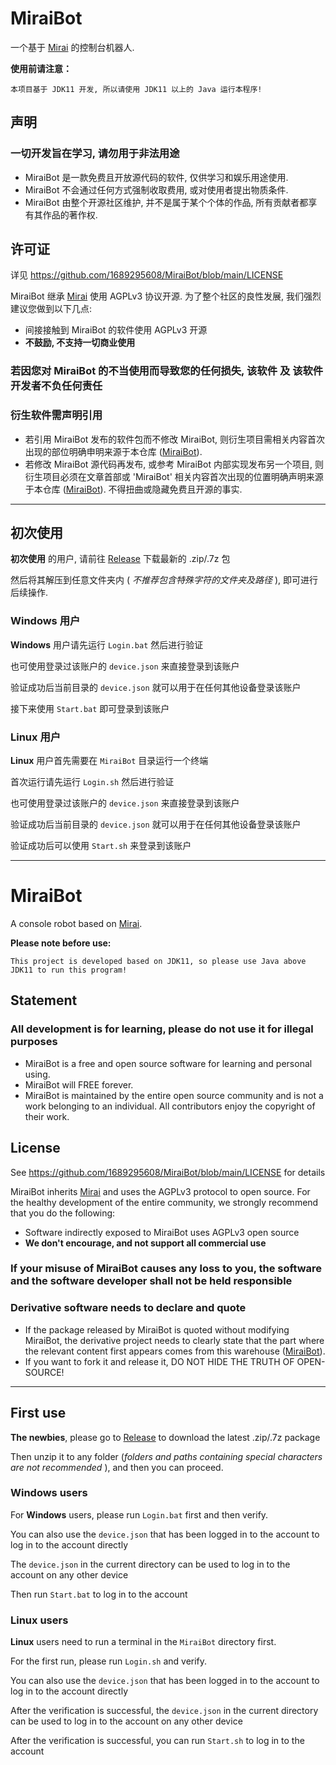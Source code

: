 # MiraiBot
一个基于 [Mirai](https://github.com/mamoe/mirai) 的控制台机器人.

**使用前请注意：**
```
本项目基于 JDK11 开发, 所以请使用 JDK11 以上的 Java 运行本程序!
```

## 声明

<h3>一切开发旨在学习, 请勿用于非法用途</h3>

- MiraiBot 是一款免费且开放源代码的软件, 仅供学习和娱乐用途使用.
- MiraiBot 不会通过任何方式强制收取费用, 或对使用者提出物质条件.
- MiraiBot 由整个开源社区维护, 并不是属于某个个体的作品, 所有贡献者都享有其作品的著作权.

## 许可证

详见 https://github.com/1689295608/MiraiBot/blob/main/LICENSE

MiraiBot 继承 [Mirai](https://github.com/mamoe/mirai) 使用 AGPLv3 协议开源. 为了整个社区的良性发展, 我们强烈建议您做到以下几点:

- 间接接触到 MiraiBot 的软件使用 AGPLv3 开源
- **不鼓励, 不支持一切商业使用**

<h3>若因您对 MiraiBot 的不当使用而导致您的任何损失, 该软件 及 该软件开发者不负任何责任</h3>

### 衍生软件需声明引用

- 若引用 MiraiBot 发布的软件包而不修改 MiraiBot, 则衍生项目需相关内容首次出现的部位明确申明来源于本仓库 ([MiraiBot](https://github.com/1689295608/MiraiBot)).
- 若修改 MiraiBot 源代码再发布, 或参考 MiraiBot 内部实现发布另一个项目, 则衍生项目必须在文章首部或 'MiraiBot' 相关内容首次出现的位置明确声明来源于本仓库 ([MiraiBot](https://github.com/1689295608/MiraiBot)). 不得扭曲或隐藏免费且开源的事实.

---

## 初次使用
**初次使用** 的用户, 请前往 [Release](https://github.com/1689295608/MiraiBot/releases/latest) 下载最新的 .zip/.7z 包

然后将其解压到任意文件夹内 ( *不推荐包含特殊字符的文件夹及路径* ), 即可进行后续操作.


### Windows 用户
**Windows** 用户请先运行 `Login.bat` 然后进行验证

也可使用登录过该账户的 `device.json` 来直接登录到该账户

验证成功后当前目录的 `device.json` 就可以用于在任何其他设备登录该账户

接下来使用 `Start.bat` 即可登录到该账户


### Linux 用户
**Linux** 用户首先需要在 `MiraiBot` 目录运行一个终端

首次运行请先运行 `Login.sh` 然后进行验证

也可使用登录过该账户的 `device.json` 来直接登录到该账户

验证成功后当前目录的 `device.json` 就可以用于在任何其他设备登录该账户

验证成功后可以使用 `Start.sh` 来登录到该账户

---

# MiraiBot
A console robot based on [Mirai](https://github.com/mamoe/mirai).

**Please note before use:**
```
This project is developed based on JDK11, so please use Java above JDK11 to run this program!
```

## Statement

<h3>All development is for learning, please do not use it for illegal purposes</h3>

- MiraiBot is a free and open source software for learning and personal using.
- MiraiBot will FREE forever.
- MiraiBot is maintained by the entire open source community and is not a work belonging to an individual. All contributors enjoy the copyright of their work.

## License

See https://github.com/1689295608/MiraiBot/blob/main/LICENSE for details

MiraiBot inherits [Mirai](https://github.com/mamoe/mirai) and uses the AGPLv3 protocol to open source. For the healthy development of the entire community, we strongly recommend that you do the following:

- Software indirectly exposed to MiraiBot uses AGPLv3 open source
- **We don't encourage, and not support all commercial use**

<h3>If your misuse of MiraiBot causes any loss to you, the software and the software developer shall not be held responsible</h3>

### Derivative software needs to declare and quote

- If the package released by MiraiBot is quoted without modifying MiraiBot, the derivative project needs to clearly state that the part where the relevant content first appears comes from this warehouse ([MiraiBot](https://github.com/1689295608/MiraiBot)).
- If you want to fork it and release it, DO NOT HIDE THE TRUTH OF OPEN-SOURCE!

---

## First use
**The newbies**, please go to [Release](https://github.com/1689295608/MiraiBot/releases/latest) to download the latest .zip/.7z package

Then unzip it to any folder (*folders and paths containing special characters are not recommended* ), and then you can proceed.


### Windows users
For **Windows** users, please run `Login.bat` first and then verify.

You can also use the `device.json` that has been logged in to the account to log in to the account directly

The `device.json` in the current directory can be used to log in to the account on any other device

Then run `Start.bat` to log in to the account


### Linux users
**Linux** users need to run a terminal in the `MiraiBot` directory first.

For the first run, please run `Login.sh` and verify.

You can also use the `device.json` that has been logged in to the account to log in to the account directly

After the verification is successful, the `device.json` in the current directory can be used to log in to the account on any other device

After the verification is successful, you can run `Start.sh` to log in to the account
